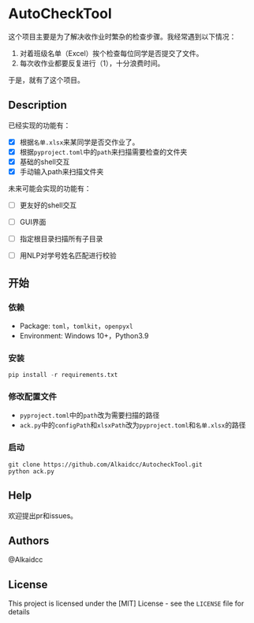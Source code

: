 # AutoCheckTool

这个项目主要是为了解决收作业时繁杂的检查步骤。我经常遇到以下情况：

1. 对着班级名单（Excel）挨个检查每位同学是否提交了文件。
2. 每次收作业都要反复进行（1），十分浪费时间。

于是，就有了这个项目。

## Description

已经实现的功能有：

- [x] 根据`名单.xlsx`来某同学是否交作业了。
- [x] 根据`pyproject.toml`中的`path`来扫描需要检查的文件夹
- [x] 基础的shell交互
- [x] 手动输入path来扫描文件夹

未来可能会实现的功能有：

- [ ] 更友好的shell交互
- [ ] GUI界面
- [ ] 指定根目录扫描所有子目录
- [ ] 用NLP对学号姓名匹配进行校验



## 开始

### 依赖

* Package: `toml`，`tomlkit`，`openpyxl`
* Environment: Windows 10+，Python3.9

### 安装

```python
pip install -r requirements.txt
```

### 修改配置文件

- `pyproject.toml`中的`path`改为需要扫描的路径
- `ack.py`中的`configPath`和`xlsxPath`改为`pyproject.toml`和`名单.xlsx`的路径

### 启动

```shell
git clone https://github.com/Alkaidcc/AutocheckTool.git
python ack.py
```

## Help

欢迎提出pr和issues。

## Authors

@Alkaidcc

## License

This project is licensed under the [MIT] License - see the `LICENSE` file for details
